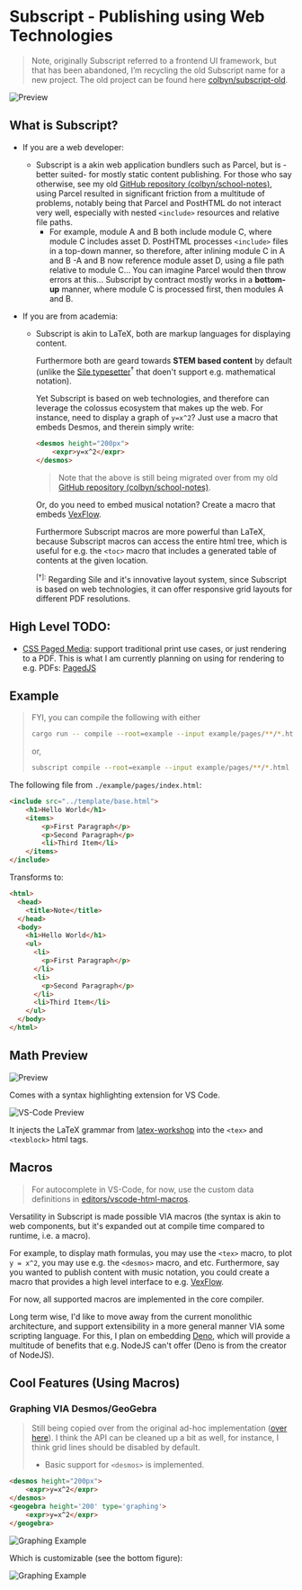 # Subscript - Publishing using Web Technologies

> Note, originally Subscript referred to a frontend UI framework, but that has been abandoned, I’m recycling the old Subscript name for a new project. The old project can be found here [colbyn/subscript-old](https://github.com/colbyn/subscript-old).

![Preview](assets/desmos-preview.png)

## What is Subscript?

- If you are a web developer:
    - Subscript is a akin web application bundlers such as Parcel, but is -better suited- for mostly static content publishing. For those who say otherwise, see my old [GitHub repository (colbyn/school-notes)](https://github.com/colbyn/school-notes), using Parcel resulted in significant friction from a multitude of problems, notably being that Parcel and PostHTML do not interact very well, especially with nested `<include>` resources and relative file paths.
      + For example, module A and B both include module C, where module C includes asset D. PostHTML processes `<include>` files in a top-down manner, so therefore, after inlining module C in A and B -A and B now reference module asset D, using a file path relative to module C... You can imagine Parcel would then throw errors at this... Subscript by contract mostly works in a **bottom-up** manner, where module C is processed first, then modules A and B.

- If you are from academia:
    - Subscript is akin to LaTeX, both are markup languages for displaying content.

      Furthermore both are geard towards **STEM based content** by default (unlike the [Sile typesetter](https://sile-typesetter.org)<sup>†</sup> that doen't support e.g. mathematical notation).

      Yet Subscript is based on web technologies, and therefore can leverage the colossus ecosystem that makes up the web. For instance, need to display a graph of `y=x^2`? Just use a macro that embeds Desmos, and therein simply write:
      ```html
      <desmos height="200px">
          <expr>y=x^2</expr>
      </desmos>
      ```
      > Note that the above is still being migrated over from my old [GitHub repository (colbyn/school-notes)](https://github.com/colbyn/school-notes). 
      
      Or, do you need to embed musical notation? Create a macro that embeds [VexFlow](https://www.vexflow.com/). 

      Furthermore Subscript macros are more powerful than LaTeX, because Subscript macros can access the entire html tree, which is useful for e.g. the `<toc>` macro that includes a generated table of contents at the given location. 

      <sup>[†]:</sup> Regarding Sile and it's innovative layout system, since Subscript is based on web technologies, it can offer responsive grid layouts for different PDF resolutions.
      


## High Level TODO:

- [CSS Paged Media](https://www.w3.org/TR/css-page-3/): support traditional print use cases, or just rendering to a PDF. This is what I am currently planning on using for rendering to e.g. PDFs: [PagedJS](https://www.pagedjs.org)

## Example

> FYI, you can compile the following with either
> ```bash
> cargo run -- compile --root=example --input example/pages/**/*.html --output=example/output --trim pages
> ```
> or,
> ```bash
> subscript compile --root=example --input example/pages/**/*.html --output=example/output --trim pages
> ```

The following file from `./example/pages/index.html`:

```html
<include src="../template/base.html">
    <h1>Hello World</h1>
    <items>
        <p>First Paragraph</p>
        <p>Second Paragraph</p>
        <li>Third Item</li>
    </items>
</include>
```

Transforms to:

```html
<html>
  <head>
    <title>Note</title>
  </head>
  <body>
    <h1>Hello World</h1>
    <ul>
      <li>
        <p>First Paragraph</p>
      </li>
      <li>
        <p>Second Paragraph</p>
      </li>
      <li>Third Item</li>
    </ul>
  </body>
</html>
```

## Math Preview

![Preview](assets/preview.png)

Comes with a syntax highlighting extension for VS Code.

![VS-Code Preview](assets/preview-vscode-plugin.png)

It injects the LaTeX grammar from [latex-workshop](https://marketplace.visualstudio.com/items?itemName=James-Yu.latex-workshop) into the `<tex>` and `<texblock>` html tags. 

## Macros

> For autocomplete in VS-Code, for now, use the custom data definitions in [editors/vscode-html-macros](editors/vscode-html-macros/html-macros.json).

Versatility in Subscript is made possible VIA macros (the syntax is akin to web components, but it's expanded out at compile time compared to runtime, i.e. a macro).

For example, to display math formulas, you may use the `<tex>` macro, to plot `y = x^2`, you may use e.g. the `<desmos>` macro, and etc. Furthermore, say you wanted to publish content with music notation, you could create a macro that provides a high level interface to e.g. [VexFlow](https://www.vexflow.com/). 

For now, all supported macros are implemented in the core compiler.

Long term wise, I'd like to move away from the current monolithic architecture, and support extensibility in a more general manner VIA some scripting language. For this, I plan on embedding [Deno](https://github.com/denoland/deno), which will provide a multitude of benefits that e.g. NodeJS can't offer (Deno is from the creator of NodeJS).



## Cool Features (Using Macros)

### Graphing VIA Desmos/GeoGebra

> Still being copied over from the original ad-hoc implementation ([over here](https://github.com/colbyn/school-notes)). I think the API can be cleaned up a bit as well, for instance, I think grid lines should be disabled by default.
> * Basic support for `<desmos>` is implemented.

```html
<desmos height="200px">
    <expr>y=x^2</expr>
</desmos>
<geogebra height='200' type='graphing'>
    <expr>y=x^2</expr>
</geogebra>
```

![Graphing Example](assets/preview-graphing.png)

Which is customizable (see the bottom figure):

![Graphing Example](assets/preview-graphing-2.png)
